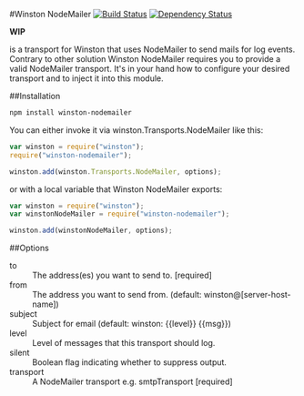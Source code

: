 #Winston NodeMailer
[![Build
Status](https://travis-ci.org/thomaspeklak/winston-nodemailer.png)](https://travis-ci.org/thomaspeklak/winston-nodemailer) [![Dependency
Status](https://gemnasium.com/thomaspeklak/winston-nodemailer.png)](https://gemnasium.com/thomaspeklak/winston-nodemailer)

__WIP__

is a transport for Winston that uses NodeMailer to send mails for log events.
Contrary to other solution Winston NodeMailer requires you to provide a valid
NodeMailer transport. It's in your hand how to configure your desired
transport and to inject it into this module.

##Installation

```bash
npm install winston-nodemailer
```

You can either invoke it via winston.Transports.NodeMailer like this:

```javascript
var winston = require("winston");
require("winston-nodemailer");

winston.add(winston.Transports.NodeMailer, options);
```

or with a local variable that Winston NodeMailer exports:

```javascript
var winston = require("winston");
var winstonNodeMailer = require("winston-nodemailer");

winston.add(winstonNodeMailer, options);
```

##Options

<dl>
  <dt>to<dt>
  <dd>The address(es) you want to send to. [required]</dd>
  <dt>from</dt>
  <dd>The address you want to send from. (default:
  winston@[server-host-name])</dd>
  <dt>subject</dt>
  <dd>Subject for email (default: winston: {{level}} {{msg}})</dd>
  <dt>level</dt>
  <dd>Level of messages that this transport should log.</dd>
  <dt>silent</dt>
  <dd>Boolean flag indicating whether to suppress output.</dd>
  <dt>transport</dt>
  <dd>A NodeMailer transport e.g. smtpTransport [required]</dd>
</dl>
